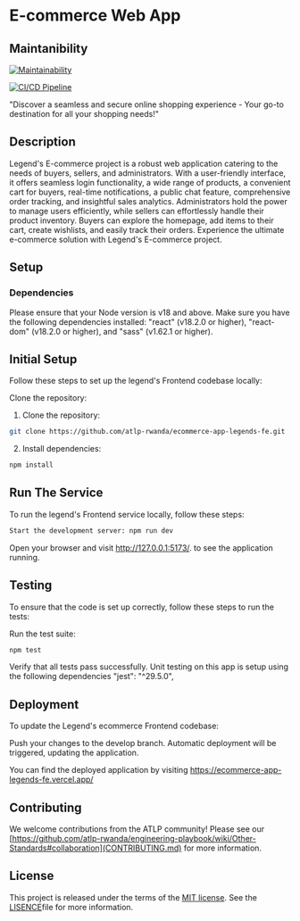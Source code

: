 # E-commerce Web App
## Maintanibility

[![Maintainability](https://api.codeclimate.com/v1/badges/6295162785e9ca59c83f/maintainability)](https://codeclimate.com/github/atlp-rwanda/ecommerce-app-legends-fe/maintainability)

[![CI/CD Pipeline](https://github.com/atlp-rwanda/ecommerce-app-legends-fe/actions/workflows/testing.yml/badge.svg)](https://github.com/atlp-rwanda/ecommerce-app-legends-fe/actions/workflows/testing.yml)

"Discover a seamless and secure online shopping experience - Your go-to destination for all your shopping needs!"

## Description
Legend's E-commerce project is a robust web application catering to the needs of buyers, sellers, and administrators. With a user-friendly interface, it offers seamless login functionality, a wide range of products, a convenient cart for buyers, real-time notifications, a public chat feature, comprehensive order tracking, and insightful sales analytics. Administrators hold the power to manage users efficiently, while sellers can effortlessly handle their product inventory. Buyers can explore the homepage, add items to their cart, create wishlists, and easily track their orders. Experience the ultimate e-commerce solution with Legend's E-commerce project.
## Setup
### Dependencies

Please ensure that your Node version is v18 and above.
Make sure you have the following dependencies installed: 
"react" (v18.2.0 or higher), "react-dom" (v18.2.0 or higher), and "sass" (v1.62.1 or higher).

## Initial Setup
Follow these steps to set up the legend's Frontend codebase locally: 

Clone the repository:

1. Clone the repository:

```bash
git clone https://github.com/atlp-rwanda/ecommerce-app-legends-fe.git
```

2. Install dependencies:

```bash
npm install
```

## Run The Service

To run the legend's Frontend service locally, follow these steps:

```bash
Start the development server: npm run dev
```
Open your browser and visit  http://127.0.0.1:5173/. to see the application running.
## Testing
To ensure that the code is set up correctly, follow these steps to run the tests:

Run the test suite:
```bash
npm test
```

Verify that all tests pass successfully.
Unit testing on this app is setup using the following dependencies "jest": "^29.5.0",

## Deployment
To update the Legend's ecommerce Frontend codebase:

Push your changes to the develop branch.
Automatic deployment will be triggered, updating the application.

You can find the deployed application by visiting https://ecommerce-app-legends-fe.vercel.app/

## Contributing

We welcome contributions from the ATLP community! Please see our [https://github.com/atlp-rwanda/engineering-playbook/wiki/Other-Standards#collaboration](CONTRIBUTING.md) for more information.
## License

This project is released under the terms of the [MIT license](LICENSE). See the [LISENCE](LICENSE)file for more information.
